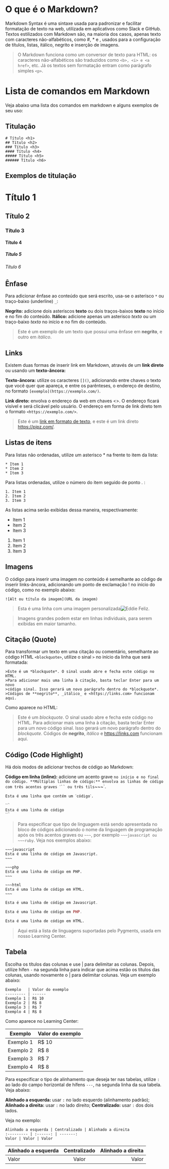 # O que é o Markdown?

Markdown Syntax é uma sintaxe usada para padronizar e facilitar formatação de texto na web, utilizada em aplicativos como Slack e GitHub. Textos estilizados com Markdown são, na maioria dos casos, apenas texto com caracteres não-alfabéticos, como #, \* e ![](), usados para a configuração de títulos, listas, itálico, negrito e inserção de imagens.

>O Markdown funciona como um conversor de texto para HTML: os caracteres não-alfabéticos são traduzidos como `<b>, <i> e <a href>`, etc. Já os textos sem formatação entram como parágrafo simples `<p>`.

# Lista de comandos em Markdown

Veja abaixo uma lista dos comandos em markdown e alguns exemplos de seu uso:

## Titulação

```
# Título <h1>
## Título <h2>
### Título <h3>
#### Título <h4>
##### Título <h5>
###### Título <h6>
```

## Exemplos de titulação

# Título 1
## Título 2
### Título 3
#### Título 4
##### Título 5
###### Título 6

## Ênfase

Para adicionar ênfase ao conteúdo que será escrito, usa-se o asterisco `*` ou traço-baixo (underline) `_`:

**Negrito:** adicione dois asteriscos **texto** ou dois traços-baixos __texto__ no início e no fim do conteúdo.
**Itálico:** adicione apenas um asterisco *texto* ou um traço-baixo _texto_ no início e no fim do conteúdo.

>Este é um exemplo de um texto que possui uma ênfase em **negrito**, e outro em _itálico_.

## Links

Existem duas formas de inserir link em Markdown, através de um **link direto** ou usando um **texto-âncora:**

**Texto-âncora:** utilize os caracteres `[]()`, adicionando entre chaves o texto que você quer que apareça, e entre os parênteses, o endereço de destino, no formato `[exemplo](https://exemplo.com/)`.

**Link direto:** envolva o endereço da web em chaves <>. O endereço ficará visível e será clicável pelo usuário. O endereço em forma de link direto tem o formato `<https://exemplo.com/>`.

>Este é um [link em formato de texto](https://exemplo.com/), e este é um link direto https://pipz.com/.

## Listas de itens

Para listas não ordenadas, utilize um asterisco * na frente to item da lista:

```
* Item 1
* Item 2
* Item 3
```
Para listas ordenadas, utilize o número do item seguido de ponto . :

```
1. Item 1
2. Item 2
3. Item 3
```
As listas acima serão exibidas dessa maneira, respectivamente:

* Item 1
* Item 2
* Item 3

1. Item 1
2. Item 2
3. Item 3

## Imagens

O código para inserir uma imagem no conteúdo é semelhante ao código de inserir links-âncora, adicionando um ponto de exclamação ! no início do código, como no exemplo abaixo:

```![Alt ou título da imagem](URL da imagem)```

>Esta é uma linha com uma imagem personalizada![Eddie Feliz.](https://pipz.com/static/images/blog/eddie.png)

>Imagens grandes podem estar em linhas individuais, para serem exibidas em maior tamanho.

## Citação (Quote)

Para transformar um texto em uma citação ou comentário, semelhante ao código HTML `<blockquote>`, utilize o sinal `>` no início da linha que será formatada:

```
>Este é um *blockquote*. O sinal usado abre e fecha este código no HTML. 
>Para adicionar mais uma linha à citação, basta teclar Enter para um novo
>código sinal. Isso gerará um novo parágrafo dentro do *blockquote*.
>Códigos de **negrito**, _itálico_ e <https://links.com> funcionam aqui.
```
Como aparece no HTML:

>Este é um *blockquote*. O sinal usado abre e fecha este código no HTML. 
>Para adicionar mais uma linha à citação, basta teclar Enter para um novo
>código sinal. Isso gerará um novo parágrafo dentro do *blockquote*.
>Códigos de **negrito**, _itálico_ e <https://links.com> funcionam aqui.

## Código (Code Highlight)

Há dois modos de adicionar trechos de código ao Markdown:

**Código em linha (inline):** adicione um acento grave ` no início e no final do código.
**Múltiplas linhas de código:** envolva as linhas de código com três acentos graves ˋ`` ou três tils `~~~`.

~~~
Esta é uma linha que contém um ˋcódigoˋ.

ˋˋ`
Esta é uma linha de código
ˋˋ`
~~~


>Para especificar que tipo de linguagem está sendo apresentada no bloco de códigos adicionando o nome da linguagem de programação após os três acentos graves ou `~~~`, por exemplo `~~~javascript ou ~~~ruby`. Veja nos exemplos abaixo:

```
~~~javascript
Esta é uma linha de código em Javascript.
~~~

~~~php
Esta é uma linha de código em PHP.
~~~

~~~html
Esta é uma linha de código em HTML.
~~~
```

~~~javascript
Esta é uma linha de código em Javascript.
~~~

~~~php
Esta é uma linha de código em PHP.
~~~

~~~html
Esta é uma linha de código em HTML.
~~~

>Aqui está a lista de linguagens suportadas pelo Pygments, usada em nosso Learning Center.

## Tabela

Escolha os títulos das colunas e use | para delimitar as colunas. Depois, utilize hífen `-` na segunda linha para indicar que acima estão os títulos das colunas, usando novamente o | para delimitar colunas. Veja um exemplo abaixo:

```
Exemplo   | Valor do exemplo
--------- | ------
Exemplo 1 | R$ 10
Exemplo 2 | R$ 8
Exemplo 3 | R$ 7
Exemplo 4 | R$ 8
```

Como aparece no Learning Center:

Exemplo   | Valor do exemplo
--------- | ------
Exemplo 1 | R$ 10
Exemplo 2 | R$ 8
Exemplo 3 | R$ 7
Exemplo 4 | R$ 8

Para especificar o tipo de alinhamento que deseja ter nas tabelas, utilize `:` ao lado do campo horizontal de hífens `---`, na segunda linha da sua tabela. Veja abaixo:

**Alinhado a esquerda:** usar `:` no lado esquerdo (alinhamento padrão);
**Alinhado a direita:** usar `:` no lado direito;
**Centralizado:** usar `:` dos dois lados.

Veja no exemplo:
```
Alinhado a esquerda | Centralizado | Alinhado a direita
:--------- | :------: | -------:
Valor | Valor | Valor
```

Alinhado a esquerda | Centralizado | Alinhado a direita
:--------- | :------: | -------:
Valor | Valor | Valor